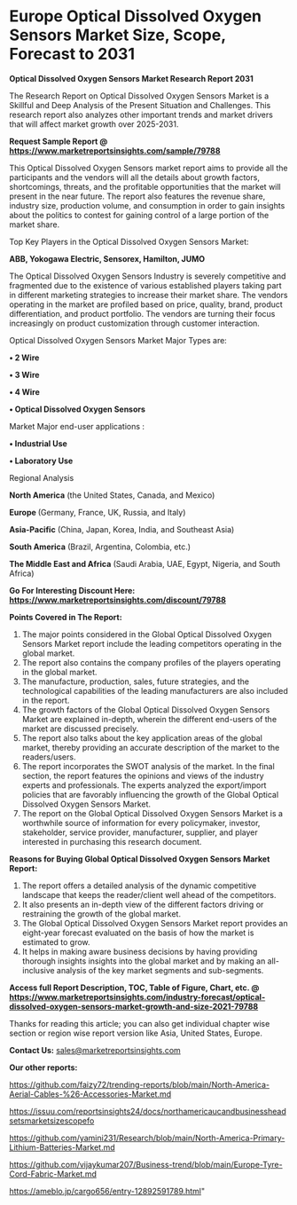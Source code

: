 # Europe Optical Dissolved Oxygen Sensors Market Size, Scope, Forecast to 2031

<strong>Optical Dissolved Oxygen Sensors Market Research Report 2031</strong>

The Research Report on Optical Dissolved Oxygen Sensors Market is a Skillful and Deep Analysis of the Present Situation and Challenges. This research report also analyzes other important trends and market drivers that will affect market growth over 2025-2031.

<strong>Request Sample Report @ <a href=https://www.marketreportsinsights.com/sample/79788>https://www.marketreportsinsights.com/sample/79788</a></strong>

This Optical Dissolved Oxygen Sensors market report aims to provide all the participants and the vendors will all the details about growth factors, shortcomings, threats, and the profitable opportunities that the market will present in the near future. The report also features the revenue share, industry size, production volume, and consumption in order to gain insights about the politics to contest for gaining control of a large portion of the market share.

Top Key Players in the Optical Dissolved Oxygen Sensors Market:

<strong>ABB, Yokogawa Electric, Sensorex, Hamilton, JUMO</strong>

The Optical Dissolved Oxygen Sensors Industry is severely competitive and fragmented due to the existence of various established players taking part in different marketing strategies to increase their market share. The vendors operating in the market are profiled based on price, quality, brand, product differentiation, and product portfolio. The vendors are turning their focus increasingly on product customization through customer interaction.

Optical Dissolved Oxygen Sensors Market Major Types are:

<strong>• 2 Wire

• 3 Wire

• 4 Wire

• Optical Dissolved Oxygen Sensors</strong>

Market Major end-user applications :

<strong>• Industrial Use

• Laboratory Use</strong>

Regional Analysis

</u><strong><b>North America</b></strong> (the United States, Canada, and Mexico)

<strong><b>Europe </b></strong>(Germany, France, UK, Russia, and Italy)

<strong><b>Asia-Pacific</b></strong> (China, Japan, Korea, India, and Southeast Asia)

<strong><b>South America</b></strong> (Brazil, Argentina, Colombia, etc.)

<strong><b>The Middle East and Africa</b></strong> (Saudi Arabia, UAE, Egypt, Nigeria, and South Africa)

<strong>Go For Interesting Discount Here: <a href=https://www.marketreportsinsights.com/discount/79788>https://www.marketreportsinsights.com/discount/79788</a></strong>

<strong>Points Covered in The Report:</strong>
<ol>
  <li>The major points considered in the Global Optical Dissolved Oxygen Sensors Market report include the leading competitors operating in the global market.</li>
  <li>The report also contains the company profiles of the players operating in the global market.</li>
  <li>The manufacture, production, sales, future strategies, and the technological capabilities of the leading manufacturers are also included in the report.</li>
  <li>The growth factors of the Global Optical Dissolved Oxygen Sensors Market are explained in-depth, wherein the different end-users of the market are discussed precisely.</li>
  <li>The report also talks about the key application areas of the global market, thereby providing an accurate description of the market to the readers/users.</li>
  <li>The report incorporates the SWOT analysis of the market. In the final section, the report features the opinions and views of the industry experts and professionals. The experts analyzed the export/import policies that are favorably influencing the growth of the Global Optical Dissolved Oxygen Sensors Market.</li>
  <li>The report on the Global Optical Dissolved Oxygen Sensors Market is a worthwhile source of information for every policymaker, investor, stakeholder, service provider, manufacturer, supplier, and player interested in purchasing this research document.</li>
</ol>
<strong>Reasons for Buying Global Optical Dissolved Oxygen Sensors Market Report:</strong>

<ol>
  <li>The report offers a detailed analysis of the dynamic competitive landscape that keeps the reader/client well ahead of the competitors.</li>
  <li>It also presents an in-depth view of the different factors driving or restraining the growth of the global market.</li>
  <li>The Global Optical Dissolved Oxygen Sensors Market report provides an eight-year forecast evaluated on the basis of how the market is estimated to grow.</li>
  <li>It helps in making aware business decisions by having providing thorough insights insights into the global market and by making an all-inclusive analysis of the key market segments and sub-segments.</li>
</ol>
<strong>Access full Report Description, TOC, Table of Figure, Chart, etc. @ <a href=https://www.marketreportsinsights.com/industry-forecast/optical-dissolved-oxygen-sensors-market-growth-and-size-2021-79788>https://www.marketreportsinsights.com/industry-forecast/optical-dissolved-oxygen-sensors-market-growth-and-size-2021-79788</a></strong>


Thanks for reading this article; you can also get individual chapter wise section or region wise report version like Asia, United States, Europe.

<strong>Contact Us:</strong>
sales@marketreportsinsights.com

<strong>Our other reports:</strong>

<a href=https://github.com/faizy72/trending-reports/blob/main/North-America-Aerial-Cables-%26-Accessories-Market.md>https://github.com/faizy72/trending-reports/blob/main/North-America-Aerial-Cables-%26-Accessories-Market.md</a>

<a href=https://issuu.com/reportsinsights24/docs/northamericaucandbusinessheadsetsmarketsizescopefo>https://issuu.com/reportsinsights24/docs/northamericaucandbusinessheadsetsmarketsizescopefo</a>

<a href=https://github.com/yamini231/Research/blob/main/North-America-Primary-Lithium-Batteries-Market.md>https://github.com/yamini231/Research/blob/main/North-America-Primary-Lithium-Batteries-Market.md</a>

<a href=https://github.com/vijaykumar207/Business-trend/blob/main/Europe-Tyre-Cord-Fabric-Market.md>https://github.com/vijaykumar207/Business-trend/blob/main/Europe-Tyre-Cord-Fabric-Market.md</a>

<a href=https://ameblo.jp/cargo656/entry-12892591789.html>https://ameblo.jp/cargo656/entry-12892591789.html</a>"

